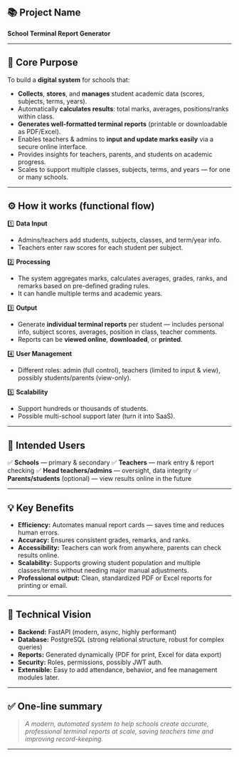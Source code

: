 ## 📚 **Project Name**

**School Terminal Report Generator**

---

## 🎯 **Core Purpose**

To build a **digital system** for schools that:

* **Collects**, **stores**, and **manages** student academic data (scores, subjects, terms, years).
* Automatically **calculates results**: total marks, averages, positions/ranks within class.
* **Generates well-formatted terminal reports** (printable or downloadable as PDF/Excel).
* Enables teachers & admins to **input and update marks easily** via a secure online interface.
* Provides insights for teachers, parents, and students on academic progress.
* Scales to support multiple classes, subjects, terms, and years — for one or many schools.

---

## ⚙️ **How it works (functional flow)**

1️⃣ **Data Input**

* Admins/teachers add students, subjects, classes, and term/year info.
* Teachers enter raw scores for each student per subject.

2️⃣ **Processing**

* The system aggregates marks, calculates averages, grades, ranks, and remarks based on pre-defined grading rules.
* It can handle multiple terms and academic years.

3️⃣ **Output**

* Generate **individual terminal reports** per student — includes personal info, subject scores, averages, position in class, teacher comments.
* Reports can be **viewed online**, **downloaded**, or **printed**.

4️⃣ **User Management**

* Different roles: admin (full control), teachers (limited to input & view), possibly students/parents (view-only).

5️⃣ **Scalability**

* Support hundreds or thousands of students.
* Possible multi-school support later (turn it into SaaS).

---

## 🏫 **Intended Users**

✅ **Schools** — primary & secondary
✅ **Teachers** — mark entry & report checking
✅ **Head teachers/admins** — oversight, data integrity
✅ **Parents/students** (optional) — view results online in the future

---

## 💡 **Key Benefits**

* **Efficiency:** Automates manual report cards — saves time and reduces human errors.
* **Accuracy:** Ensures consistent grades, remarks, and ranks.
* **Accessibility:** Teachers can work from anywhere, parents can check results online.
* **Scalability:** Supports growing student population and multiple classes/terms without needing major manual adjustments.
* **Professional output:** Clean, standardized PDF or Excel reports for printing or email.

---

## 🔑 **Technical Vision**

* **Backend:** FastAPI (modern, async, highly performant)
* **Database:** PostgreSQL (strong relational structure, robust for complex queries)
* **Reports:** Generated dynamically (PDF for print, Excel for data export)
* **Security:** Roles, permissions, possibly JWT auth.
* **Extensible:** Easy to add attendance, behavior, and fee management modules later.

---

## ✅ **One-line summary**

> *A modern, automated system to help schools create accurate, professional terminal reports at scale, saving teachers time and improving record-keeping.*

---